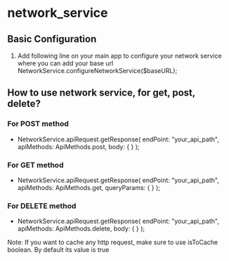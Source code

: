 # network_service

## Basic Configuration

1. Add following line on your main app to configure your network service where you can add your base
   url
   NetworkService.configureNetworkService($baseURL);

## How to use network service, for get, post, delete?

### For POST method
- NetworkService.apiRequest.getResponse(
  endPoint: "your_api_path",
  apiMethods: ApiMethods.post,
  body: { }
  );

### For GET method
- NetworkService.apiRequest.getResponse(
  endPoint: "your_api_path",
  apiMethods: ApiMethods.get,
  queryParams: { }
  );

### For DELETE method
- NetworkService.apiRequest.getResponse(
  endPoint: "your_api_path",
  apiMethods: ApiMethods.delete,
  body: { }
  );

Note: If you want to cache any http request, make sure to use isToCache boolean. By default its value is true